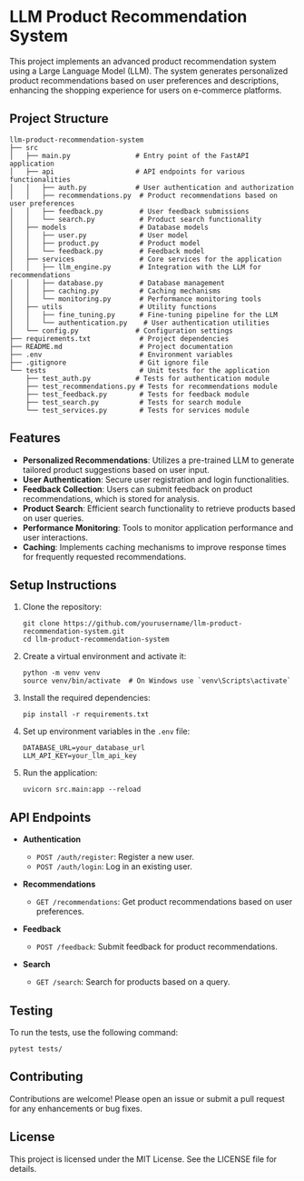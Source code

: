 # LLM Product Recommendation System

This project implements an advanced product recommendation system using a Large Language Model (LLM). The system generates personalized product recommendations based on user preferences and descriptions, enhancing the shopping experience for users on e-commerce platforms.

## Project Structure

```
llm-product-recommendation-system
├── src
│   ├── main.py                # Entry point of the FastAPI application
│   ├── api                    # API endpoints for various functionalities
│   │   ├── auth.py            # User authentication and authorization
│   │   ├── recommendations.py  # Product recommendations based on user preferences
│   │   ├── feedback.py         # User feedback submissions
│   │   └── search.py           # Product search functionality
│   ├── models                  # Database models
│   │   ├── user.py             # User model
│   │   ├── product.py          # Product model
│   │   └── feedback.py         # Feedback model
│   ├── services                # Core services for the application
│   │   ├── llm_engine.py       # Integration with the LLM for recommendations
│   │   ├── database.py         # Database management
│   │   ├── caching.py          # Caching mechanisms
│   │   └── monitoring.py       # Performance monitoring tools
│   ├── utils                   # Utility functions
│   │   ├── fine_tuning.py      # Fine-tuning pipeline for the LLM
│   │   └── authentication.py    # User authentication utilities
│   └── config.py              # Configuration settings
├── requirements.txt            # Project dependencies
├── README.md                   # Project documentation
├── .env                        # Environment variables
├── .gitignore                  # Git ignore file
└── tests                       # Unit tests for the application
    ├── test_auth.py           # Tests for authentication module
    ├── test_recommendations.py # Tests for recommendations module
    ├── test_feedback.py        # Tests for feedback module
    ├── test_search.py          # Tests for search module
    └── test_services.py        # Tests for services module
```

## Features

- **Personalized Recommendations**: Utilizes a pre-trained LLM to generate tailored product suggestions based on user input.
- **User Authentication**: Secure user registration and login functionalities.
- **Feedback Collection**: Users can submit feedback on product recommendations, which is stored for analysis.
- **Product Search**: Efficient search functionality to retrieve products based on user queries.
- **Performance Monitoring**: Tools to monitor application performance and user interactions.
- **Caching**: Implements caching mechanisms to improve response times for frequently requested recommendations.

## Setup Instructions

1. Clone the repository:
   ```
   git clone https://github.com/yourusername/llm-product-recommendation-system.git
   cd llm-product-recommendation-system
   ```

2. Create a virtual environment and activate it:
   ```
   python -m venv venv
   source venv/bin/activate  # On Windows use `venv\Scripts\activate`
   ```

3. Install the required dependencies:
   ```
   pip install -r requirements.txt
   ```

4. Set up environment variables in the `.env` file:
   ```
   DATABASE_URL=your_database_url
   LLM_API_KEY=your_llm_api_key
   ```

5. Run the application:
   ```
   uvicorn src.main:app --reload
   ```

## API Endpoints

- **Authentication**
  - `POST /auth/register`: Register a new user.
  - `POST /auth/login`: Log in an existing user.

- **Recommendations**
  - `GET /recommendations`: Get product recommendations based on user preferences.

- **Feedback**
  - `POST /feedback`: Submit feedback for product recommendations.

- **Search**
  - `GET /search`: Search for products based on a query.

## Testing

To run the tests, use the following command:
```
pytest tests/
```

## Contributing

Contributions are welcome! Please open an issue or submit a pull request for any enhancements or bug fixes.

## License

This project is licensed under the MIT License. See the LICENSE file for details.